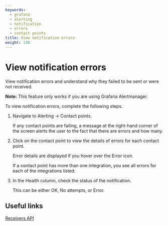 ```yaml
---
keywords:
  - grafana
  - alerting
  - notification
  - errors
  - contact points
title: View notification errors
weight: 150
---
```


# View notification errors

View notification errors and understand why they failed to be sent or were not received.

**Note:**
This feature only works if you are using Grafana Alertmanager.

To view notification errors, complete the following steps.

1. Navigate to Alerting -> Contact points.

   If any contact points are failing, a message at the right-hand corner of the screen alerts the user to the fact that there are errors and how many.

2. Click on the contact point to view the details of errors for each contact point.

   Error details are displayed if you hover over the Error icon.

   If a contact point has more than one integration, you see all errors for each of the integrations listed.

3. In the Health column, check the status of the notification.

   This can be either OK, No attempts, or Error.

## Useful links

[Receivers API](https://editor.swagger.io/?url=https://raw.githubusercontent.com/grafana/grafana/main/pkg/services/ngalert/api/tooling/post.json)
